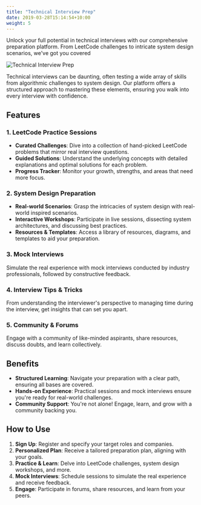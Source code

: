 ```yaml
---
title: "Technical Interview Prep"
date: 2019-03-28T15:14:54+10:00
weight: 5
---
```


Unlock your full potential in technical interviews with our comprehensive preparation platform. From LeetCode challenges to intricate system design scenarios, we've got you covered

![Technical Interview Prep](/images/austin-distel-nGc5RT2HmF0-unsplash.jpg)

Technical interviews can be daunting, often testing a wide array of skills from algorithmic challenges to system design. Our platform offers a structured approach to mastering these elements, ensuring you walk into every interview with confidence.

## Features

### 1. **LeetCode Practice Sessions**
- **Curated Challenges**: Dive into a collection of hand-picked LeetCode problems that mirror real interview questions.
- **Guided Solutions**: Understand the underlying concepts with detailed explanations and optimal solutions for each problem.
- **Progress Tracker**: Monitor your growth, strengths, and areas that need more focus.

### 2. **System Design Preparation**
- **Real-world Scenarios**: Grasp the intricacies of system design with real-world inspired scenarios.
- **Interactive Workshops**: Participate in live sessions, dissecting system architectures, and discussing best practices.
- **Resources & Templates**: Access a library of resources, diagrams, and templates to aid your preparation.

### 3. **Mock Interviews**
Simulate the real experience with mock interviews conducted by industry professionals, followed by constructive feedback.

### 4. **Interview Tips & Tricks**
From understanding the interviewer's perspective to managing time during the interview, get insights that can set you apart.

### 5. **Community & Forums**
Engage with a community of like-minded aspirants, share resources, discuss doubts, and learn collectively.

## Benefits

- **Structured Learning**: Navigate your preparation with a clear path, ensuring all bases are covered.
- **Hands-on Experience**: Practical sessions and mock interviews ensure you're ready for real-world challenges.
- **Community Support**: You're not alone! Engage, learn, and grow with a community backing you.

## How to Use

1. **Sign Up**: Register and specify your target roles and companies.
2. **Personalized Plan**: Receive a tailored preparation plan, aligning with your goals.
3. **Practice & Learn**: Delve into LeetCode challenges, system design workshops, and more.
4. **Mock Interviews**: Schedule sessions to simulate the real experience and receive feedback.
5. **Engage**: Participate in forums, share resources, and learn from your peers.
